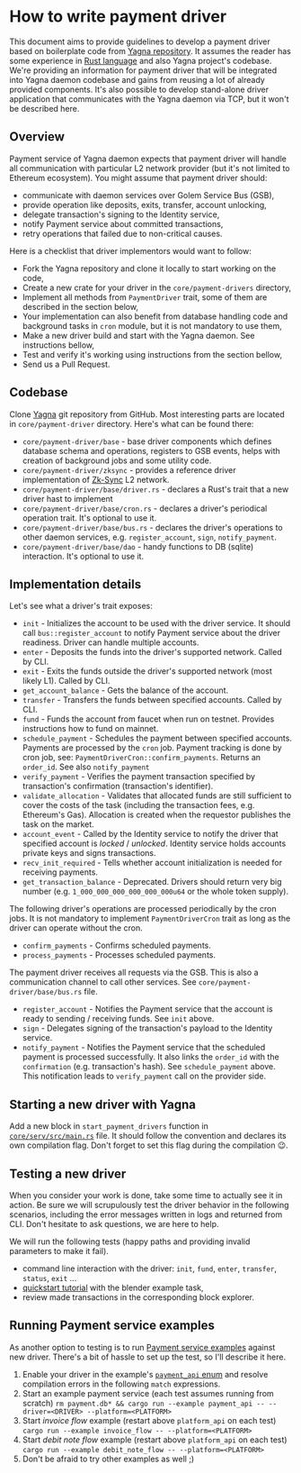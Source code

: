 # How to write payment driver

This document aims to provide guidelines to develop a payment driver based on boilerplate code from [Yagna repository](https://github.com/golemfactory/yagna). It assumes the reader has some experience in [Rust language](https://www.rust-lang.org/) and also Yagna project's codebase. We're providing an information for payment driver that will be integrated into Yagna daemon codebase and gains from reusing a lot of already provided components. It's also possible to develop stand-alone driver application that communicates with the Yagna daemon via TCP, but it won't be described here.

## Overview

Payment service of Yagna daemon expects that payment driver will handle all communication with particular L2 network provider \(but it's not limited to Ethereum ecosystem\). You might assume that payment driver should:

* communicate with daemon services over Golem Service Bus \(GSB\),
* provide operation like deposits, exits, transfer, account unlocking,
* delegate transaction's signing to the Identity service,
* notify Payment service about committed transactions,
* retry operations that failed due to non-critical causes.

Here is a checklist that driver implementors would want to follow:

* Fork the Yagna repository and clone it locally to start working on the code,
* Create a new crate for your driver in the `core/payment-drivers` directory,
* Implement all methods from `PaymentDriver` trait, some of them are described in the section below,
* Your implementation can also benefit from database handling code and background tasks in `cron` module, but it is not mandatory to use them,
* Make a new driver build and start with the Yagna daemon. See instructions bellow,
* Test and verify it's working using instructions from the section bellow,
* Send us a Pull Request.

## Codebase

Clone [Yagna](https://github.com/golemfactory/yagna) git repository from GitHub. Most interesting parts are located in `core/payment-driver` directory. Here's what can be found there:

* `core/payment-driver/base` - base driver components which defines database schema and operations, registers to GSB events, helps with creation of background jobs and some utility code.
* `core/payment-driver/zksync` - provides a reference driver implementation of [Zk-Sync](https://zksync.io) L2 network.
* `core/payment-driver/base/driver.rs` - declares a Rust's trait that a new driver hast to implement
* `core/payment-driver/base/cron.rs` - declares a driver's periodical operation trait. It's optional to use it.
* `core/payment-driver/base/bus.rs` - declares the driver's operations to other daemon services, e.g. `register_account`, `sign`, `notify_payment`.
* `core/payment-driver/base/dao` - handy functions to DB \(sqlite\) interaction. It's optional to use it.

## Implementation details

Let's see what a driver's trait exposes:

* `init` - Initializes the account to be used with the driver service. It should call `bus::register_account` to notify Payment service about the driver readiness. Driver can handle multiple accounts.
* `enter` - Deposits the funds into the driver's supported network. Called by CLI.
* `exit` - Exits the funds outside the driver's supported network \(most likely L1\). Called by CLI.
* `get_account_balance` - Gets the balance of the account.
* `transfer` - Transfers the funds between specified accounts. Called by CLI.
* `fund` - Funds the account from faucet when run on testnet. Provides instructions how to fund on mainnet.
* `schedule_payment` - Schedules the payment between specified accounts. Payments are processed by the `cron` job. Payment tracking is done by cron job, see: `PaymentDriverCron::confirm_payments`. Returns an `order_id`. See also `notify_payment`
* `verify_payment` - Verifies the payment transaction specified by transaction's confirmation \(transaction's identifier\).
* `validate_allocation` - Validates that allocated funds are still sufficient to cover the costs of the task \(including the transaction fees, e.g. Ethereum's Gas\). Allocation is created when the requestor publishes the task on the market.
* `account_event` - Called by the Identity service to notify the driver that specified account is _locked_ / _unlocked_. Identity service holds accounts private keys and signs transactions.
* `recv_init_required` - Tells whether account initialization is needed for receiving payments.
* `get_transaction_balance` - Deprecated. Drivers should return very big number \(e.g. `1_000_000_000_000_000_000u64` or the whole token supply\).

The following driver's operations are processed periodically by the cron jobs. It is not mandatory to implement `PaymentDriverCron` trait as long as the driver can operate without the cron.

* `confirm_payments` - Confirms scheduled payments.
* `process_payments` - Processes scheduled payments.

The payment driver receives all requests via the GSB. This is also a communication channel to call other services. See `core/payment-driver/base/bus.rs` file.

* `register_account` - Notifies the Payment service that the account is ready to sending / receiving funds. See `init` above.
* `sign` - Delegates signing of the transaction's payload to the Identity service.
* `notify_payment` - Notifies the Payment service that the scheduled payment is processed successfully. It also links the `order_id` with the `confirmation` \(e.g. transaction's hash\). See `schedule_payment` above. This notification leads to `verify_payment` call on the provider side.

## Starting a new driver with Yagna

Add a new block in `start_payment_drivers` function in [`core/serv/src/main.rs`](https://github.com/golemfactory/yagna/blob/master/core/serv/src/main.rs#L216) file. It should follow the convention and declares its own compilation flag. Don't forget to set this flag during the compilation :wink:.

## Testing a new driver

When you consider your work is done, take some time to actually see it in action. Be sure we will scrupulously test the driver behavior in the following scenarios, including the error messages written in logs and returned from CLI. Don't hesitate to ask questions, we are here to help.

We will run the following tests \(happy paths and providing invalid parameters to make it fail\).

* command line interaction with the driver: `init`, `fund`, `enter`, `transfer`, `status`,  `exit` ...
* [quickstart tutorial](https://golem-network.gitbook.io/golem-sdk-develop/requestor-tutorials/flash-tutorial-of-requestor-development) with the blender example task,
* review made transactions in the corresponding block explorer.

## Running Payment service examples

As another option to testing is to run [Payment service examples](https://github.com/golemfactory/yagna/blob/master/core/payment/examples/README.md) against new driver. There's a bit of hassle to set up the test, so I'll describe it here.

1. Enable your driver in the example's [`payment_api` enum](https://github.com/golemfactory/yagna/blob/635fac0eda514c7359928851323affa254116d71/core/payment/examples/payment_api.rs#L30) and resolve compilation errors in the following `match` expressions.
2. Start an example payment service \(each test assumes running from scratch\)  `rm payment.db* && cargo run --example payment_api -- --driver=<DRIVER> --platform=<PLATFORM>`
3. Start _invoice flow_ example \(restart above `platform_api` on each test\)  `cargo run --example invoice_flow -- --platform=<PLATFORM>`
4. Start _debit note flow_ example \(restart above `platform_api` on each test\)  `cargo run --example debit_note_flow -- --platform=<PLATFORM>`
5. Don't be afraid to try other examples as well ;\)

